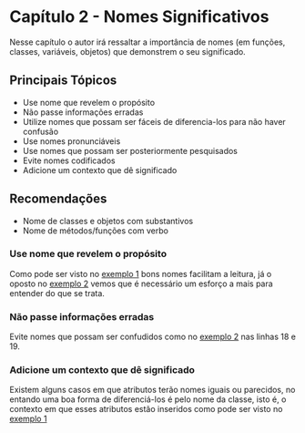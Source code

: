 # Capítulo 2 - Nomes Significativos
Nesse capítulo o autor irá ressaltar a importância de nomes (em funções, classes, variáveis, objetos) que demonstrem o seu significado.

## Principais Tópicos
- Use nome que revelem o propósito
- Não passe informações erradas
- Utilize nomes que possam ser fáceis de diferencia-los para não haver confusão
- Use nomes pronunciáveis
- Use nomes que possam ser posteriormente pesquisados
- Evite nomes codificados
- Adicione um contexto que dê significado

## Recomendações
- Nome de classes e objetos com substantivos
- Nome de métodos/funções com verbo

### Use nome que revelem o propósito
Como pode ser visto no [exemplo 1](bonsExemplos.java) bons nomes facilitam a leitura, já o oposto no
[exemplo 2](mausExemplos.java) vemos que é necessário um esforço a mais para entender do que se trata.

### Não passe informações erradas
Evite nomes que possam ser confudidos como no [exemplo 2](mausExemplos.java) nas linhas 18 e 19.

### Adicione um contexto que dê significado
Existem alguns casos em que atributos terão nomes iguais ou parecidos, no entando uma boa forma de diferenciá-los é pelo 
nome da classe, isto é, o contexto em que esses atributos estão inseridos como pode ser visto no [exemplo 1](bonsExemplos.java)